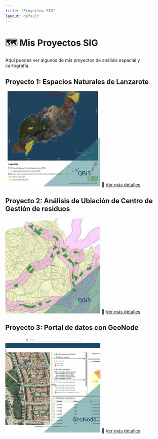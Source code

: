 ```yaml
---
title: "Proyectos SIG"
layout: default
---
```

# 🗺️ Mis Proyectos SIG

Aquí puedes ver algunos de mis proyectos de análisis espacial y cartografía.

## Proyecto 1: Espacios Naturales de Lanzarote
![Mapa Vegetación](proyectos/imagenes/miniatura/proyecto1.jpg)
📌 [Ver más detalles](proyectos/proyecto1)

## Proyecto 2: Análisis de Ubiación de Centro de Gestión de residuos
![Impacto Ambiental](proyectos/imagenes/miniatura/proyecto2.jpg)
📌 [Ver más detalles](proyectos/proyecto2)

## Proyecto 3: Portal de datos con GeoNode
![Datos Espaciales](proyectos/imagenes/miniatura/proyecto3.jpg)
📌 [Ver más detalles](proyectos/proyecto3)
